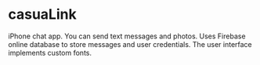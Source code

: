 # casuaLink

iPhone chat app. 
You can send text messages and photos.
Uses Firebase online database to store messages and user credentials.
The user interface implements custom fonts.
